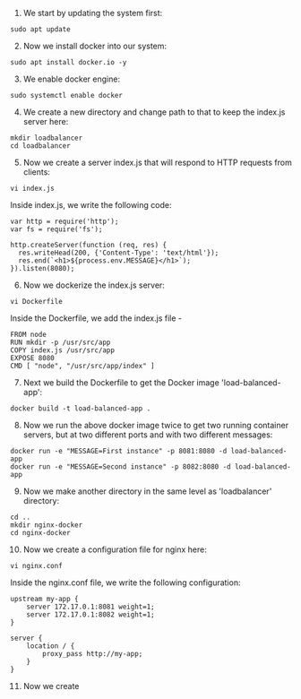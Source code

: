 1. We start by updating the system first:
`````
sudo apt update
`````

2. Now we install docker into our system:
`````
sudo apt install docker.io -y
`````

3. We enable docker engine:
``````
sudo systemctl enable docker
``````

4. We create a new directory and change path to that to keep the index.js server here:
````
mkdir loadbalancer
cd loadbalancer
````

5. Now we create a server index.js that will respond to HTTP requests from clients:
```
vi index.js
```
Inside index.js, we write the following code:
```
var http = require('http');
var fs = require('fs');

http.createServer(function (req, res) {
  res.writeHead(200, {'Content-Type': 'text/html'});
  res.end(`<h1>${process.env.MESSAGE}</h1>`);
}).listen(8080);
```

6. Now we dockerize the index.js server:
```
vi Dockerfile
````
Inside the Dockerfile, we add the index.js file -
````
FROM node
RUN mkdir -p /usr/src/app
COPY index.js /usr/src/app
EXPOSE 8080
CMD [ "node", "/usr/src/app/index" ]
````

7. Next we build the Dockerfile to get the Docker image 'load-balanced-app':
````
docker build -t load-balanced-app .
````

8. Now we run the above docker image twice to get two running container servers, but at two different ports and with two different messages:
````
docker run -e "MESSAGE=First instance" -p 8081:8080 -d load-balanced-app
docker run -e "MESSAGE=Second instance" -p 8082:8080 -d load-balanced-app
````

9. Now we make another directory in the same level as 'loadbalancer' directory:
````
cd ..
mkdir nginx-docker
cd nginx-docker
````

10. Now we create a configuration file for nginx here:
```
vi nginx.conf
````
Inside the nginx.conf file, we write the following configuration:
````
upstream my-app {
    server 172.17.0.1:8081 weight=1;
    server 172.17.0.1:8082 weight=1;
}

server {
    location / {
        proxy_pass http://my-app;
    }
}
````

11. Now we create 
